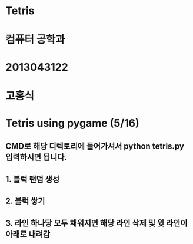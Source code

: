 # Tetris
# 컴퓨터 공학과
# 2013043122
# 고홍식
# Tetris using pygame (5/16)
## CMD로 해당 디렉토리에 들어가셔서 python tetris.py 입력하시면 됩니다.
## 1. 블럭 랜덤 생성
## 2. 블럭 쌓기
## 3. 라인 하나당 모두 채워지면 해당 라인 삭제 및 윗 라인이 아래로 내려감
